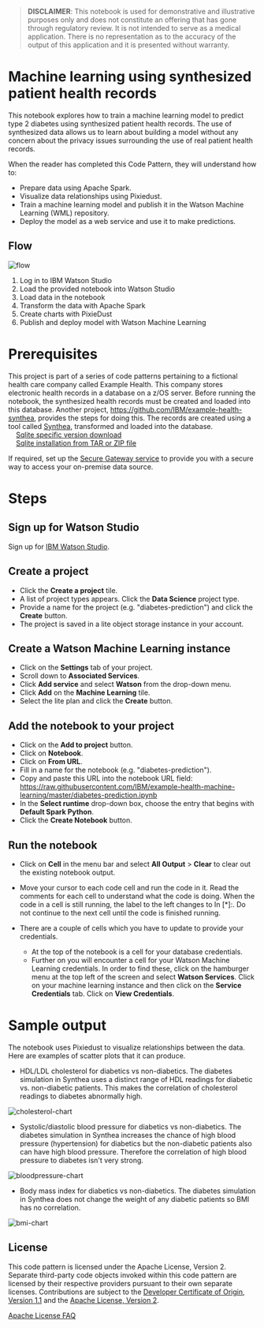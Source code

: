 > **DISCLAIMER**: This notebook is used for demonstrative and illustrative purposes only and does not constitute an offering that has gone through regulatory review. It is not intended to serve as a medical application. There is no representation as to the accuracy of the output of this application and it is presented without warranty.

# Machine learning using synthesized patient health records

This notebook explores how to train a machine learning model to predict type 2 diabetes using synthesized patient health records.
The use of synthesized data allows us to learn about building a model without any concern about the privacy issues surrounding the use of real patient health records.

When the reader has completed this Code Pattern, they will understand how to:

* Prepare data using Apache Spark.
* Visualize data relationships using Pixiedust.
* Train a machine learning model and publish it in the Watson Machine Learning (WML) repository.
* Deploy the model as a web service and use it to make predictions.

## Flow

![flow](doc/source/images/flow.png)

1. Log in to IBM Watson Studio
2. Load the provided notebook into Watson Studio
3. Load data in the notebook
4. Transform the data with Apache Spark
5. Create charts with PixieDust
6. Publish and deploy model with Watson Machine Learning

# Prerequisites

This project is part of a series of code patterns pertaining to a fictional health care company called Example Health.
This company stores electronic health records in a database on a z/OS server.
Before running the notebook, the synthesized health records must be created and loaded into this database.
Another project, https://github.com/IBM/example-health-synthea, provides the steps for doing this.
The records are created using a tool called [Synthea](https://github.com/synthetichealth/synthea), transformed and loaded into the database.  
&nbsp;&nbsp;&nbsp;&nbsp;[Sqlite specific version download](https://www.sqlite.org/src/timeline?t=release)  
&nbsp;&nbsp;&nbsp;&nbsp;[Sqlite installation from TAR or ZIP file](https://www.w3resource.com/sqlite/sqlite-download-installation-getting-started.php)  

If required, set up the [Secure Gateway service](https://console.bluemix.net/docs/services/SecureGateway/index.html#getting-started-with-sg)
to provide you with a secure way to access your on-premise data source.

# Steps

## Sign up for Watson Studio

Sign up for [IBM Watson Studio](https://dataplatform.ibm.com).

## Create a project

* Click the **Create a project** tile.
* A list of project types appears.  Click the **Data Science** project type.
* Provide a name for the project (e.g. "diabetes-prediction") and click the **Create** button.
* The project is saved in a lite object storage instance in your account.

## Create a Watson Machine Learning instance

* Click on the **Settings** tab of your project.
* Scroll down to **Associated Services**.
* Click **Add service** and select **Watson** from the drop-down menu.
* Click **Add** on the **Machine Learning** tile.
* Select the lite plan and click the **Create** button.

## Add the notebook to your project

* Click on the **Add to project** button.
* Click on **Notebook**.
* Click on **From URL**.
* Fill in a name for the notebook (e.g. "diabetes-prediction").
* Copy and paste this URL into the notebook URL field: https://raw.githubusercontent.com/IBM/example-health-machine-learning/master/diabetes-prediction.ipynb
* In the **Select runtime** drop-down box, choose the entry that begins with **Default Spark Python**.
* Click the **Create Notebook** button.

## Run the notebook

* Click on **Cell** in the menu bar and select **All Output** > **Clear** to clear out the existing notebook output.

* Move your cursor to each code cell and run the code in it.  Read the comments for each cell to understand what the code is doing.
When the code in a cell is still running, the label to the left changes to In [*]:.
Do not continue to the next cell until the code is finished running.

* There are a couple of cells which you have to update to provide your credentials.

    * At the top of the notebook is a cell for your database credentials.
    * Further on you will encounter a cell for your Watson Machine Learning credentials.
      In order to find these, click on the hamburger menu at the top left of the screen and select **Watson Services**.
      Click on your machine learning instance and then click on the **Service Credentials** tab.
      Click on **View Credentials**.


# Sample output

The notebook uses Pixiedust to visualize relationships between the data.
Here are examples of scatter plots that it can produce.

* HDL/LDL cholesterol for diabetics vs non-diabetics.
  The diabetes simulation in Synthea uses a distinct range of HDL readings for diabetic vs. non-diabetic patients.
  This makes the correlation of cholesterol readings to diabetes abnormally high.

![cholesterol-chart](doc/source/images/pixiedust_hdl_ldl.png)

* Systolic/diastolic blood pressure for diabetics vs non-diabetics.
  The diabetes simulation in Synthea increases the chance of high blood pressure (hypertension) for diabetics
  but the non-diabetic patients also can have high blood pressure.  Therefore the correlation
  of high blood pressure to diabetes isn't very strong.

![bloodpressure-chart](doc/source/images/pixiedust_systolic_diastolic.png)

* Body mass index  for diabetics vs non-diabetics.
  The diabetes simulation in Synthea does not change the weight of any diabetic patients so BMI has no correlation.

![bmi-chart](doc/source/images/pixiedust_age_bmi.png)


## License

This code pattern is licensed under the Apache License, Version 2.
Separate third-party code objects invoked within this code pattern are licensed by their respective providers pursuant to their own separate licenses.
Contributions are subject to the [Developer Certificate of Origin, Version 1.1](https://developercertificate.org/) and the [Apache License, Version 2](https://www.apache.org/licenses/LICENSE-2.0.txt).

[Apache License FAQ](https://www.apache.org/foundation/license-faq.html#WhatDoesItMEAN)
